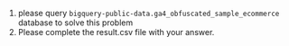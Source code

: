 1. please query `bigquery-public-data.ga4_obfuscated_sample_ecommerce` database to solve this problem
2. Please complete the result.csv file with your answer.